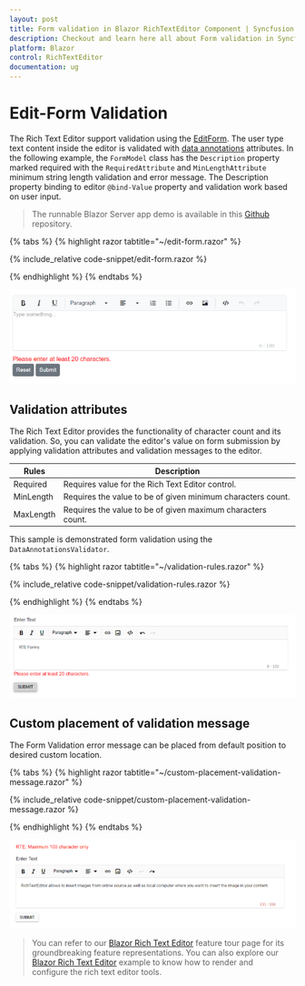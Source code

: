 ```yaml
---
layout: post
title: Form validation in Blazor RichTextEditor Component | Syncfusion
description: Checkout and learn here all about Form validation in Syncfusion Blazor RichTextEditor component and more.
platform: Blazor
control: RichTextEditor
documentation: ug
---
```


# Edit-Form Validation

The Rich Text Editor support validation using the [EditForm]( https://docs.microsoft.com/en-us/aspnet/core/blazor/forms-validation?view=aspnetcore-6.0). The user type text content inside the editor is validated with [data annotations]( https://docs.microsoft.com/en-us/aspnet/core/mvc/models/validation?view=aspnetcore-5.0)  attributes. In the following example, the `FormModel` class has the `Description` property marked required with the `RequiredAttribute` and `MinLengthAttribute` minimum string length validation and error message. The Description property binding to editor `@bind-Value` property and validation work based on user input.

> The runnable Blazor Server app demo is available in this [Github](https://github.com/SyncfusionExamples/rich_text_editor_editform_validation) repository.

{% tabs %}
{% highlight razor tabtitle="~/edit-form.razor" %}

{% include_relative code-snippet/edit-form.razor %}

{% endhighlight %}
{% endtabs %}

![Form Validation in Blazor RichTextEditor](./images/blazor-richtexteditor-form-validation.png)

## Validation attributes

The Rich Text Editor provides the functionality of character count and its validation. So, you can validate the editor's value on form submission by applying validation attributes and validation messages to the editor.

| Rules | Description |
|----------------|---------|
| Required | Requires value for the Rich Text Editor control.|
| MinLength | Requires the value to be of given minimum characters count.|
| MaxLength | Requires the value to be of given maximum characters count.|

This sample is demonstrated form validation using the `DataAnnotationsValidator`.

{% tabs %}
{% highlight razor tabtitle="~/validation-rules.razor" %}

{% include_relative code-snippet/validation-rules.razor %}

{% endhighlight %}
{% endtabs %}

![Char Count Validation in Blazor RichTextEditor](./images/blazor-richtexteditor-char-count-validation.png)


## Custom placement of validation message

The Form Validation error message can be placed from default position to desired custom location.

{% tabs %}
{% highlight razor tabtitle="~/custom-placement-validation-message.razor" %}

{% include_relative code-snippet/custom-placement-validation-message.razor %}

{% endhighlight %}
{% endtabs %}

![Blazor RichTextEditor Validation in Custom placement](./images/blazor-richtexteditor-validation-placement.png)

> You can refer to our [Blazor Rich Text Editor](https://www.syncfusion.com/blazor-components/blazor-wysiwyg-rich-text-editor) feature tour page for its groundbreaking feature representations. You can also explore our [Blazor Rich Text Editor](https://blazor.syncfusion.com/demos/rich-text-editor/overview?theme=bootstrap4) example to know how to render and configure the rich text editor tools.